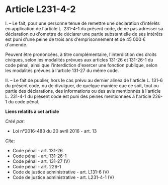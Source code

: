 # Article L231-4-2

I. – Le fait, pour une personne tenue de remettre une déclaration d'intérêts en application de l'article L. 231-4-1 du
présent code, de ne pas adresser sa déclaration ou d'omettre de déclarer une partie substantielle de ses intérêts est puni
d'une peine de trois ans d'emprisonnement et de 45 000 € d'amende.

Peuvent être prononcées, à titre complémentaire, l'interdiction des droits civiques, selon les modalités prévues aux articles
131-26 et 131-26-1 du code pénal, ainsi que l'interdiction d'exercer une fonction publique, selon les modalités prévues à
l'article 131-27 du même code.

II. – Le fait de publier, hors le cas prévu au dernier alinéa de l'article L. 131-6 du présent code, ou de divulguer, de
quelque manière que ce soit, tout ou partie des déclarations, des informations ou des avis mentionnés à l'article L. 231-4-1
du présent code est puni des peines mentionnées à l'article 226-1 du code pénal.

**Liens relatifs à cet article**

_Créé par_:

  - Loi n°2016-483 du 20 avril 2016 - art. 13

_Cite_:

  - Code pénal - art. 131-26
  - Code pénal - art. 131-26-1
  - Code pénal - art. 131-27 (V)
  - Code pénal - art. 226-1
  - Code de justice administrative - art. L131-6 (V)
  - Code de justice administrative - art. L231-4-1 (V)
